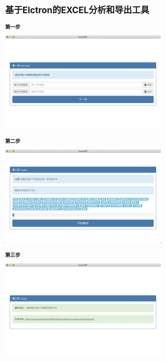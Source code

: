 # 基于Elctron的EXCEL分析和导出工具

### 第一步
![](https://github.com/xueenze/electron-excel-analysis/blob/master/demo/1.png)

### 第二步
![](https://github.com/xueenze/electron-excel-analysis/blob/master/demo/2.png)

### 第三步
![](https://github.com/xueenze/electron-excel-analysis/blob/master/demo/3.png)